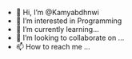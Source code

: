 - 👋 Hi, I’m @Kamyabdhnwi
- 👀 I’m interested in Programming 
- 🌱 I’m currently learning...
- 💞️ I’m looking to collaborate on ...
- 📫 How to reach me ...

<!---
Kamyabdhnwi/Kamyabdhnwi is a ✨ special ✨ repository because its `README.md` (this file) appears on your GitHub profile.
You can click the Preview link to take a look at your changes.
--->
